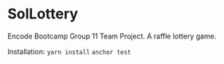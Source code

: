 # SolLottery
Encode Bootcamp Group 11 Team Project. A raffle lottery game.

Installation:
`yarn install`
`anchor test`